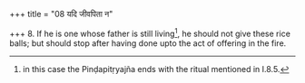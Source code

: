 +++
title = "08 यदि जीवपिता न"

+++
8. If he is one whose father is still living[^1], he should not give these rice balls; but should stop after having done upto the act of offering in the fire.  

[^1]: in this case the Pinḍapitṛyajña ends with the ritual mentioned in I.8.5.
